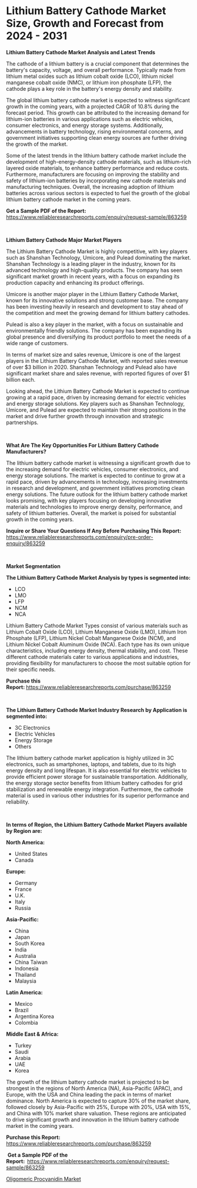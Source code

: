 <p><h1>Lithium Battery Cathode Market Size, Growth and Forecast from 2024 - 2031</h1></p><p><strong>Lithium Battery Cathode Market Analysis and Latest Trends</strong></p>
<p><p>The cathode of a lithium battery is a crucial component that determines the battery's capacity, voltage, and overall performance. Typically made from lithium metal oxides such as lithium cobalt oxide (LCO), lithium nickel manganese cobalt oxide (NMC), or lithium iron phosphate (LFP), the cathode plays a key role in the battery's energy density and stability.</p><p>The global lithium battery cathode market is expected to witness significant growth in the coming years, with a projected CAGR of 10.8% during the forecast period. This growth can be attributed to the increasing demand for lithium-ion batteries in various applications such as electric vehicles, consumer electronics, and energy storage systems. Additionally, advancements in battery technology, rising environmental concerns, and government initiatives supporting clean energy sources are further driving the growth of the market.</p><p>Some of the latest trends in the lithium battery cathode market include the development of high-energy-density cathode materials, such as lithium-rich layered oxide materials, to enhance battery performance and reduce costs. Furthermore, manufacturers are focusing on improving the stability and safety of lithium-ion batteries by incorporating new cathode materials and manufacturing techniques. Overall, the increasing adoption of lithium batteries across various sectors is expected to fuel the growth of the global lithium battery cathode market in the coming years.</p></p>
<p><strong>Get a Sample PDF of the Report:&nbsp;</strong> <a href="https://www.reliableresearchreports.com/enquiry/request-sample/863259">https://www.reliableresearchreports.com/enquiry/request-sample/863259</a></p>
<p>&nbsp;</p>
<p><strong>Lithium Battery Cathode Major Market Players</strong></p>
<p><p>The Lithium Battery Cathode Market is highly competitive, with key players such as Shanshan Technology, Umicore, and Pulead dominating the market. Shanshan Technology is a leading player in the industry, known for its advanced technology and high-quality products. The company has seen significant market growth in recent years, with a focus on expanding its production capacity and enhancing its product offerings.</p><p>Umicore is another major player in the Lithium Battery Cathode Market, known for its innovative solutions and strong customer base. The company has been investing heavily in research and development to stay ahead of the competition and meet the growing demand for lithium battery cathodes.</p><p>Pulead is also a key player in the market, with a focus on sustainable and environmentally friendly solutions. The company has been expanding its global presence and diversifying its product portfolio to meet the needs of a wide range of customers.</p><p>In terms of market size and sales revenue, Umicore is one of the largest players in the Lithium Battery Cathode Market, with reported sales revenue of over $3 billion in 2020. Shanshan Technology and Pulead also have significant market share and sales revenue, with reported figures of over $1 billion each.</p><p>Looking ahead, the Lithium Battery Cathode Market is expected to continue growing at a rapid pace, driven by increasing demand for electric vehicles and energy storage solutions. Key players such as Shanshan Technology, Umicore, and Pulead are expected to maintain their strong positions in the market and drive further growth through innovation and strategic partnerships.</p></p>
<p>&nbsp;</p>
<p><strong>What Are The Key Opportunities For Lithium Battery Cathode Manufacturers?</strong></p>
<p><p>The lithium battery cathode market is witnessing a significant growth due to the increasing demand for electric vehicles, consumer electronics, and energy storage solutions. The market is expected to continue to grow at a rapid pace, driven by advancements in technology, increasing investments in research and development, and government initiatives promoting clean energy solutions. The future outlook for the lithium battery cathode market looks promising, with key players focusing on developing innovative materials and technologies to improve energy density, performance, and safety of lithium batteries. Overall, the market is poised for substantial growth in the coming years.</p></p>
<p><strong>Inquire or Share Your Questions If Any Before Purchasing This Report:</strong> <a href="https://www.reliableresearchreports.com/enquiry/pre-order-enquiry/863259">https://www.reliableresearchreports.com/enquiry/pre-order-enquiry/863259</a></p>
<p>&nbsp;</p>
<p><strong>Market Segmentation</strong></p>
<p><strong>The Lithium Battery Cathode Market Analysis by types is segmented into:</strong></p>
<p><ul><li>LCO</li><li>LMO</li><li>LFP</li><li>NCM</li><li>NCA</li></ul></p>
<p><p>Lithium Battery Cathode Market Types consist of various materials such as Lithium Cobalt Oxide (LCO), Lithium Manganese Oxide (LMO), Lithium Iron Phosphate (LFP), Lithium Nickel Cobalt Manganese Oxide (NCM), and Lithium Nickel Cobalt Aluminum Oxide (NCA). Each type has its own unique characteristics, including energy density, thermal stability, and cost. These different cathode materials cater to various applications and industries, providing flexibility for manufacturers to choose the most suitable option for their specific needs.</p></p>
<p><strong>Purchase this Report:&nbsp;</strong><a href="https://www.reliableresearchreports.com/purchase/863259">https://www.reliableresearchreports.com/purchase/863259</a></p>
<p>&nbsp;</p>
<p><strong>The Lithium Battery Cathode Market Industry Research by Application is segmented into:</strong></p>
<p><ul><li>3C Electronics</li><li>Electric Vehicles</li><li>Energy Storage</li><li>Others</li></ul></p>
<p><p>The lithium battery cathode market application is highly utilized in 3C electronics, such as smartphones, laptops, and tablets, due to its high energy density and long lifespan. It is also essential for electric vehicles to provide efficient power storage for sustainable transportation. Additionally, the energy storage sector benefits from lithium battery cathodes for grid stabilization and renewable energy integration. Furthermore, the cathode material is used in various other industries for its superior performance and reliability.</p></p>
<p>&nbsp;</p>
<p><strong>In terms of Region, the Lithium Battery Cathode Market Players available by Region are:</strong></p>
<p>
    <p> <strong> North America: </strong>
        <ul>
            <li>United States</li>
            <li>Canada</li>
        </ul>
        </p> 
    <p> <strong> Europe: </strong>
        <ul>
            <li>Germany</li>
            <li>France</li>
            <li>U.K.</li>
            <li>Italy</li>
            <li>Russia</li>
        </ul>
        </p> 
    <p> <strong> Asia-Pacific: </strong>
        <ul>
            <li>China</li>
            <li>Japan</li>
            <li>South Korea</li>
            <li>India</li>
            <li>Australia</li>
            <li>China Taiwan</li>
            <li>Indonesia</li>
            <li>Thailand</li>
            <li>Malaysia</li>
        </ul>
        </p> 
    <p> <strong> Latin America: </strong>
        <ul>
            <li>Mexico</li>
            <li>Brazil</li>
            <li>Argentina Korea</li>
            <li>Colombia</li>
        </ul>
        </p> 
    <p> <strong> Middle East & Africa: </strong>
        <ul>
            <li>Turkey</li>
            <li>Saudi</li>
            <li>Arabia</li>
            <li>UAE</li>
            <li>Korea</li>
        </ul>
    </p>
    </p>
<p><p>The growth of the lithium battery cathode market is projected to be strongest in the regions of North America (NA), Asia-Pacific (APAC), and Europe, with the USA and China leading the pack in terms of market dominance. North America is expected to capture 30% of the market share, followed closely by Asia-Pacific with 25%, Europe with 20%, USA with 15%, and China with 10% market share valuation. These regions are anticipated to drive significant growth and innovation in the lithium battery cathode market in the coming years.</p></p>
<p><strong>Purchase this Report: </strong><a href="https://www.reliableresearchreports.com/purchase/863259">https://www.reliableresearchreports.com/purchase/863259</a></p>
<p>&nbsp;<strong>Get a Sample PDF of the Report:&nbsp;&nbsp;</strong><a href="https://www.reliableresearchreports.com/enquiry/request-sample/863259">https://www.reliableresearchreports.com/enquiry/request-sample/863259</a></p>
<p><strong></strong></p>
<p><p><a href="https://natural-crush-b99.notion.site/Oligomeric-Procyanidin-Market-Size-Global-Industry-Overview-Market-Segmentation-and-Forecast-2024-80e9302b9ca040c39d236b1f663c4415">Oligomeric Procyanidin Market</a></p></p>